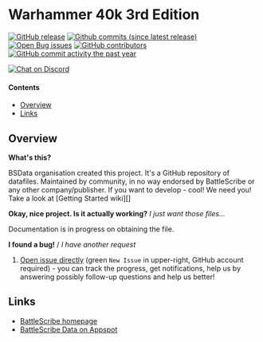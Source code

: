 Warhammer 40k 3rd Edition
==================

[![GitHub release](https://img.shields.io/github/release/ksnyder1986/Warhammer-40k-3rd-Edition.svg?style=flat-square)](https://github.com/ksnyder1986/Warhammer-40k-3rd-Edition/releases/latest)
[![Github commits (since latest release)](https://img.shields.io/github/commits-since/ksnyder1986/Warhammer-40k-3rd-Edition/latest.svg?style=flat-square)](https://github.com/ksnyder1986/Warhammer-40k-3rd-Edition/releases)
[![Open Bug issues](https://img.shields.io/github/issues/ksnyder1986/Warhammer-40k-3rd-Edition/bug.svg?style=flat-square&label=bugs)](https://github.com/ksnyder1986/Warhammer-40k-3rd-Edition/issues?q=is%3Aissue+is%3Aopen+label%3Abug)
[![GitHub contributors](https://img.shields.io/github/contributors/ksnyder1986/Warhammer-40k-3rd-Edition.svg?style=flat-square)](https://github.com/ksnyder1986/Warhammer-40k-3rd-Edition/graphs/contributors)
[![GitHub commit activity the past year](https://img.shields.io/github/commit-activity/y/ksnyder1986/Warhammer-40k-3rd-Edition.svg?style=flat-square)](https://github.com/ksnyder1986/Warhammer-40k-3rd-Edition/pulse/monthly)

[![Chat on Discord](https://img.shields.io/discord/558412685981777922.svg?logo=discord&style=popout-square)](https://discord.gg/KqPVhds)

#### Contents ####

* [Overview][]
* [Links][]

## Overview ##
[Overview]: #overview

__What's this?__

BSData organisation created this project. It's a GitHub repository of datafiles.
Maintained by community, in no way endorsed by BattleScribe or any other company/publisher. If you want
to develop - cool! We need you! Take a look at [Getting Started wiki][]

__Okay, nice project. Is it actually working?__ _I just want those files..._

Documentation is in progress on obtaining the file.

__I found a bug!__ / *I have another request*

1. [Open issue directly][] (green `New Issue` in upper-right, GitHub account required) - you can track the progress, get notifications, help us by answering possibly follow-up questions and help us better!

## Links ##
[Links]: #links

* [BattleScribe homepage][]
* [BattleScribe Data on Appspot][]

[Data File]: https://github.com/ksnyder1986/Warhammer-40k-3rd-Edition/releases/latest/Warhammer-40k-3rd-Edition.latest.bsi
[Open Issue directly]: https://github.com/ksnyder1986/Warhammer-40k-3rd-Edition/issues
[BattleScribe homepage]: http://www.battlescribe.net/
[BattleScribe Data on Appspot]: http://battlescribedata.appspot.com/#/repos
